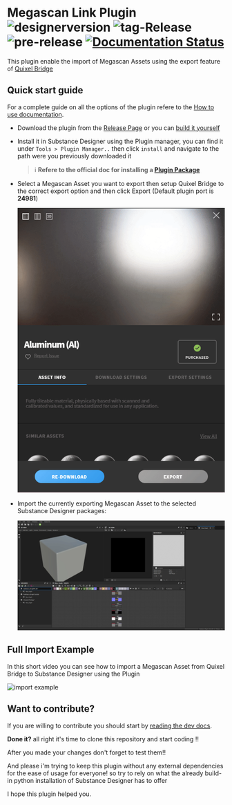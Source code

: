 # Megascan Link Plugin ![designerversion](https://img.shields.io/badge/designer%20version-2019.3%20or%20newer-green) ![tag-Release](https://github.com/Raider-Arts/megascan-link/workflows/tag-Release/badge.svg) ![pre-release](https://github.com/Raider-Arts/megascan-link/workflows/pre-release/badge.svg) [![Documentation Status](https://readthedocs.org/projects/megascan-link/badge/?version=latest)](https://megascan-link.readthedocs.io/en/latest/?badge=latest)
This plugin enable the import of Megascan Assets using the export feature of [Quixel Bridge](https://quixel.com/bridge)

## Quick start guide

For a complete guide on all the options of the plugin refere to the [How to use documentation](https://megascan-link.readthedocs.io/en/latest/?badge=latest).

 - Download the plugin from the [Release Page](https://github.com/Raider-Arts/megascan-link/releases) or you can [build it yourself](https://megascan-link.readthedocs.io/en/latest/prerequisites.html)

 - Install it in Substance Designer using the Plugin manager, you can find it under ``Tools > Plugin Manager..`` then click ``install`` and navigate to the path were you previously downloaded it
 
    > :information_source: **Refere to the official doc for installing a [Plugin Package](https://docs.substance3d.com/sddoc/plugins-packages-182257045.html)**

 - Select a Megascan Asset you want to export then setup Quixel Bridge to the correct export option and then click Export (Default plugin port is **24981**)

    ![bridge export](doc/_static/megascan_setup.gif)

 - Import the currently exporting Megascan Asset to the selected Substance Designer packages:

    ![designer import](doc/_static/designer_import.gif)

## Full Import Example
In this short video you can see how to import a Megascan Asset from Quixel Bridge to Substance Designer using the Plugin

![import example](doc/_static/import_example.gif)

## Want to contribute?
If you are willing to contribute you should start by [reading the dev docs](https://megascan-link.readthedocs.io/en/latest/).

**Done it?** all right it's time to clone this repository and start coding !!

After you made your changes don't forget to test them!! 

And please i'm trying to keep this plugin without any external dependencies for the ease of usage for everyone! so try to rely on what the already build-in python installation of Substance Designer has to offer

I hope this plugin helped you. 
